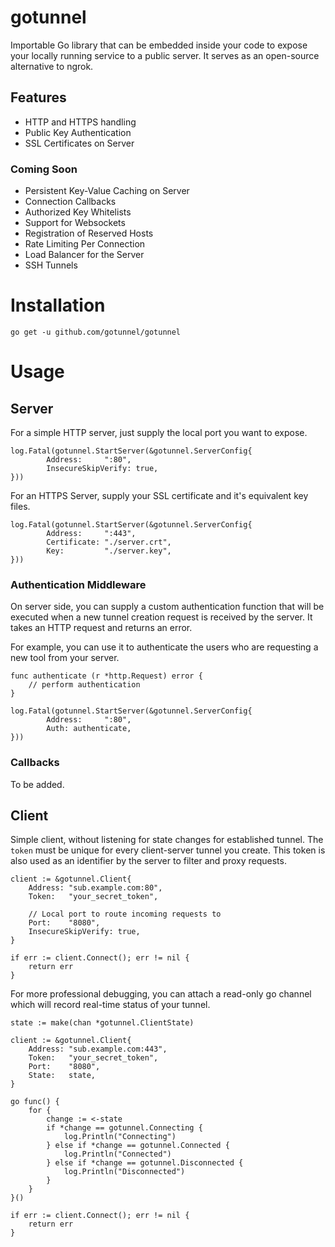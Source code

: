 # gotunnel

Importable Go library that can be embedded inside your code to expose your locally running service to a public server. It serves as an open-source alternative to ngrok.

## Features

- HTTP and HTTPS handling
- Public Key Authentication
- SSL Certificates on Server

### Coming Soon

- Persistent Key-Value Caching on Server
- Connection Callbacks
- Authorized Key Whitelists
- Support for Websockets
- Registration of Reserved Hosts
- Rate Limiting Per Connection
- Load Balancer for the Server
- SSH Tunnels


# Installation

```
go get -u github.com/gotunnel/gotunnel
```

# Usage

## Server

For a simple HTTP server, just supply the local port you want to expose.

```
log.Fatal(gotunnel.StartServer(&gotunnel.ServerConfig{
        Address:     ":80",
        InsecureSkipVerify: true,
}))
```

For an HTTPS Server, supply your SSL certificate and it's equivalent key files.

```
log.Fatal(gotunnel.StartServer(&gotunnel.ServerConfig{
        Address:     ":443",
        Certificate: "./server.crt",
        Key:         "./server.key",
}))
```

### Authentication Middleware

On server side, you can supply a custom authentication function that will be executed when a new tunnel creation request is received by the server. It takes an HTTP request and returns an error.

For example, you can use it to authenticate the users who are requesting a new tool from your server.

```
func authenticate (r *http.Request) error {
    // perform authentication
}

log.Fatal(gotunnel.StartServer(&gotunnel.ServerConfig{
        Address:     ":80",
        Auth: authenticate,
}))
```

### Callbacks

To be added.

## Client

Simple client, without listening for state changes for established tunnel. The `token` must be unique for every client-server tunnel you create. This token is also used as an identifier by the server to filter and proxy requests.

```
client := &gotunnel.Client{
    Address: "sub.example.com:80",
    Token:   "your_secret_token",

    // Local port to route incoming requests to
    Port:    "8080",
    InsecureSkipVerify: true,
}

if err := client.Connect(); err != nil {
    return err
}
```

For more professional debugging, you can attach a read-only go channel which will record real-time status of your tunnel.

```
state := make(chan *gotunnel.ClientState)

client := &gotunnel.Client{
    Address: "sub.example.com:443",
    Token:   "your_secret_token",
    Port:    "8080",
    State:   state,
}

go func() {
    for {
        change := <-state
        if *change == gotunnel.Connecting {
            log.Println("Connecting")
        } else if *change == gotunnel.Connected {
            log.Println("Connected")
        } else if *change == gotunnel.Disconnected {
            log.Println("Disconnected")
        }
    }
}()

if err := client.Connect(); err != nil {
    return err
}
```
